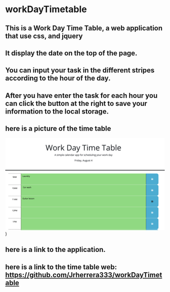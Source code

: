 # workDayTimetable
## This is a Work Day Time Table, a web application that use css, and jquery
## It display the date on the top of the page.
## You can input your task in the different stripes according to the hour of the day.
##  After you have enter the task for each hour you can click the button at the right to save your information to the local storage.

## here is a picture of the time table
![time table](<time table.png>))

## here is a link to the application.
## here is a link to the time table web: https://github.com/Jrherrera333/workDayTimetable